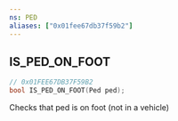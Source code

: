 ```yaml
---
ns: PED
aliases: ["0x01fee67db37f59b2"]
---
```

## IS_PED_ON_FOOT

```c
// 0x01FEE67DB37F59B2
bool IS_PED_ON_FOOT(Ped ped);
```

Checks that ped is on foot (not in a vehicle)

